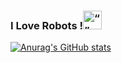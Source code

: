 ### I Love Robots !<img src="https://user-images.githubusercontent.com/101498190/230772337-a8d01246-3361-471e-afe5-b4ca55e9e95b.gif" alt= “” width="30" height="30">


<!--
**Rocky14683/Rocky14683** is a ✨ _special_ ✨ repository because its `README.md` (this file) appears on your GitHub profile.

Here are some ideas to get you started:

- 🔭 I’m currently working on ...
- 🌱 I’m currently learning ...
- 👯 I’m looking to collaborate on ...
- 🤔 I’m looking for help with ...
- 💬 Ask me about ...
- 📫 How to reach me: ...
- 😄 Pronouns: ...
- ⚡ Fun fact: ...
-->
[![Anurag's GitHub stats](https://github-readme-stats.vercel.app/api?username=Rocky14683&show_icons=true&theme=radical)](https://github.com/anuraghazra/github-readme-stats)
